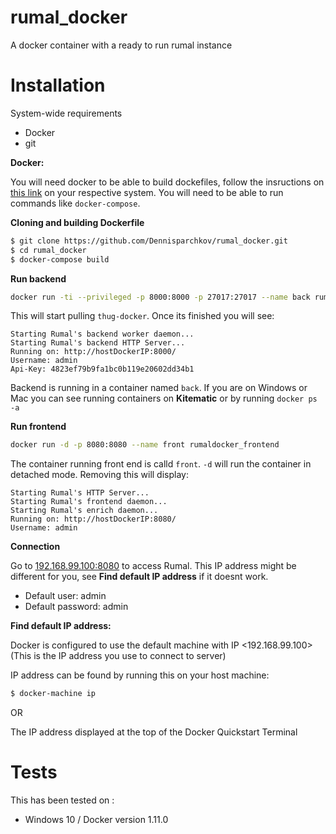 # rumal_docker
A docker container with a ready to run rumal instance


# Installation 

System-wide requirements
* Docker 
* git

    
**Docker:**

You will need docker to be able to build dockefiles, follow the insructions on [this link](https://docs.docker.com/engine/installation/) on your respective system. You will need to be able to run commands like ```docker-compose```.


**Cloning and building Dockerfile**
```sh
$ git clone https://github.com/Dennisparchkov/rumal_docker.git
$ cd rumal_docker
$ docker-compose build 
```

**Run backend**
```sh
docker run -ti --privileged -p 8000:8000 -p 27017:27017 --name back rumaldocker_backend
```
This will start pulling ```thug-docker```. Once its finished you will see:
```
Starting Rumal's backend worker daemon...
Starting Rumal's backend HTTP Server...
Running on: http://hostDockerIP:8000/
Username: admin
Api-Key: 4823ef79b9fa1bc0b119e20602dd34b1
```
Backend is running in a container named ```back```. If you are on Windows or Mac you can see running containers on **Kitematic** or by running ```docker ps -a```

**Run frontend**
```sh
docker run -d -p 8080:8080 --name front rumaldocker_frontend
```
The container running front end is calld ```front```.
```-d``` will run the container in detached mode. Removing this will display:
```
Starting Rumal's HTTP Server...
Starting Rumal's frontend daemon...
Starting Rumal's enrich daemon...
Running on: http://hostDockerIP:8080/
Username: admin
```

**Connection**

Go to [192.168.99.100:8080](192.168.99.100:8080) to access Rumal. This IP address might be different for you, see **Find default IP address** if it doesnt work.

* Default user: admin
* Default password: admin  



**Find default IP address:**

Docker is configured to use the default machine with IP <192.168.99.100>(This is the IP address you use to connect to server)

IP address can be found by running this on your host machine: 
```sh
$ docker-machine ip
```
OR

The IP address displayed at the top of the Docker Quickstart Terminal

# Tests
This has been tested on :
-  Windows 10 / Docker version 1.11.0




